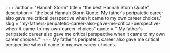 +++
author = "Hannah Storm"
title = "the best Hannah Storm Quote"
description = "the best Hannah Storm Quote: My father's peripatetic career also gave me critical perspective when it came to my own career choices."
slug = "my-fathers-peripatetic-career-also-gave-me-critical-perspective-when-it-came-to-my-own-career-choices"
quote = '''My father's peripatetic career also gave me critical perspective when it came to my own career choices.'''
+++
My father's peripatetic career also gave me critical perspective when it came to my own career choices.
